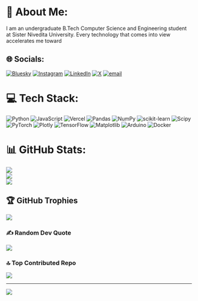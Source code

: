 # 💫 About Me:
I am an undergraduate B.Tech Computer Science and Engineering student at Sister Nivedita University. Every technology that comes into view accelerates me toward<br>


## 🌐 Socials:
[![Bluesky](https://img.shields.io/badge/bluesky-0285FF?style=for-the-badge&logo=bluesky&logoColor=%23FFFFFF)](https://bsky.app/profile/Sagexd08) [![Instagram](https://img.shields.io/badge/Instagram-%23E4405F.svg?logo=Instagram&logoColor=white)](https://instagram.com/sagexd_07) [![LinkedIn](https://img.shields.io/badge/LinkedIn-%230077B5.svg?logo=linkedin&logoColor=white)](www.linkedin.com/in/sohom-chatterjee-61828a312) [![X](https://img.shields.io/badge/X-black.svg?logo=X&logoColor=white)](https://x.com/Sagexd_07) [![email](https://img.shields.io/badge/Email-D14836?logo=gmail&logoColor=white)](mailto:sohomchatterjee07@gmail.com) 

# 💻 Tech Stack:
![Python](https://img.shields.io/badge/python-3670A0?style=for-the-badge&logo=python&logoColor=ffdd54) ![JavaScript](https://img.shields.io/badge/javascript-%23323330.svg?style=for-the-badge&logo=javascript&logoColor=%23F7DF1E) ![Vercel](https://img.shields.io/badge/vercel-%23000000.svg?style=for-the-badge&logo=vercel&logoColor=white) ![Pandas](https://img.shields.io/badge/pandas-%23150458.svg?style=for-the-badge&logo=pandas&logoColor=white) ![NumPy](https://img.shields.io/badge/numpy-%23013243.svg?style=for-the-badge&logo=numpy&logoColor=white) ![scikit-learn](https://img.shields.io/badge/scikit--learn-%23F7931E.svg?style=for-the-badge&logo=scikit-learn&logoColor=white) ![Scipy](https://img.shields.io/badge/SciPy-%230C55A5.svg?style=for-the-badge&logo=scipy&logoColor=%white) ![PyTorch](https://img.shields.io/badge/PyTorch-%23EE4C2C.svg?style=for-the-badge&logo=PyTorch&logoColor=white) ![Plotly](https://img.shields.io/badge/Plotly-%233F4F75.svg?style=for-the-badge&logo=plotly&logoColor=white) ![TensorFlow](https://img.shields.io/badge/TensorFlow-%23FF6F00.svg?style=for-the-badge&logo=TensorFlow&logoColor=white) ![Matplotlib](https://img.shields.io/badge/Matplotlib-%23ffffff.svg?style=for-the-badge&logo=Matplotlib&logoColor=black) ![Arduino](https://img.shields.io/badge/-Arduino-00979D?style=for-the-badge&logo=Arduino&logoColor=white) ![Docker](https://img.shields.io/badge/docker-%230db7ed.svg?style=for-the-badge&logo=docker&logoColor=white)
# 📊 GitHub Stats:
![](https://github-readme-stats.vercel.app/api?username=Sagexd08&theme=dark&hide_border=false&include_all_commits=true&count_private=true)<br/>
![](https://github-readme-streak-stats.herokuapp.com/?user=Sagexd08&theme=dark&hide_border=false)<br/>
![](https://github-readme-stats.vercel.app/api/top-langs/?username=Sagexd08&theme=dark&hide_border=false&include_all_commits=true&count_private=true&layout=compact)

## 🏆 GitHub Trophies
![](https://github-profile-trophy.vercel.app/?username=Sagexd08&theme=radical&no-frame=false&no-bg=true&margin-w=4)

### ✍️ Random Dev Quote
![](https://quotes-github-readme.vercel.app/api?type=horizontal&theme=radical)

### 🔝 Top Contributed Repo
![](https://github-contributor-stats.vercel.app/api?username=Sagexd08&limit=5&theme=dark&combine_all_yearly_contributions=true)

---
[![](https://visitcount.itsvg.in/api?id=Sagexd08&icon=0&color=0)](https://visitcount.itsvg.in)

<!-- Proudly created with GPRM ( https://gprm.itsvg.in ) -->
